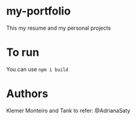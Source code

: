 # my-portfolio
This my resume and my personal projects

# To run
You can use <code>npm i build</code>

# Authors
Klemer Monteiro and Tank to refer: @AdrianaSaty



